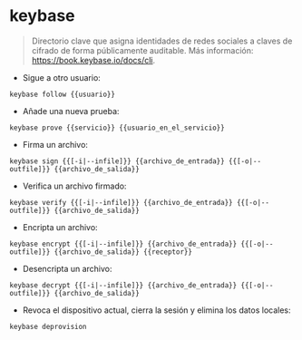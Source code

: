 # keybase

> Directorio clave que asigna identidades de redes sociales a claves de cifrado de forma públicamente auditable.
> Más información: <https://book.keybase.io/docs/cli>.

- Sigue a otro usuario:

`keybase follow {{usuario}}`

- Añade una nueva prueba:

`keybase prove {{servicio}} {{usuario_en_el_servicio}}`

- Firma un archivo:

`keybase sign {{[-i|--infile]}} {{archivo_de_entrada}} {{[-o|--outfile]}} {{archivo_de_salida}}`

- Verifica un archivo firmado:

`keybase verify {{[-i|--infile]}} {{archivo_de_entrada}} {{[-o|--outfile]}} {{archivo_de_salida}}`

- Encripta un archivo:

`keybase encrypt {{[-i|--infile]}} {{archivo_de_entrada}} {{[-o|--outfile]}} {{archivo_de_salida}} {{receptor}}`

- Desencripta un archivo:

`keybase decrypt {{[-i|--infile]}} {{archivo_de_entrada}} {{[-o|--outfile]}} {{archivo_de_salida}}`

- Revoca el dispositivo actual, cierra la sesión y elimina los datos locales:

`keybase deprovision`
